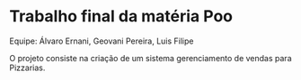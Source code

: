 # Trabalho final da matéria Poo

Equipe:
  Álvaro Ernani,
  Geovani Pereira,
  Luis Filipe

O projeto consiste na criação de um sistema gerenciamento de vendas para Pizzarias.
